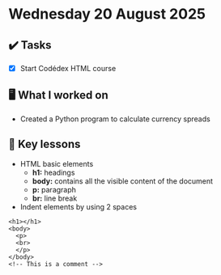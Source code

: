 # Wednesday 20 August 2025

## ✔️ Tasks

- [x] Start Codédex HTML course

## 🖥️ What I worked on

- Created a Python program to calculate currency spreads

## 📓 Key lessons

- HTML basic elements
	- **h1:** headings
	- **body:** contains all the visible content of the document
	- **p:** paragraph
	- **br:** line break
- Indent elements by using 2 spaces
```
<h1></h1>
<body>
  <p>
  <br>
  </p>
</body>
<!-- This is a comment -->
```
